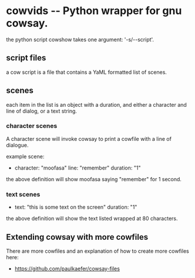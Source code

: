 # cowvids -- Python wrapper for gnu cowsay.
the python script cowshow takes one argument: '-s/--script'.

## script files
a cow script is a file that contains a YaML formatted list of scenes.

## scenes

each item in the list is an object with a duration, and either a character and line of dialog, or a text string.

### character scenes
A character scene will invoke cowsay to print a cowfile with a line
of dialogue. 

example scene:
- character: "moofasa"
  line: "remember"
  duration: "1"

the above definition will show moofasa saying "remember" for 1 second.

### text scenes

- text: "this is some text on the screen"
  duration: "1"

the above definition will show the text listed wrapped at 80 characters.

## Extending cowsay with more cowfiles

There are more cowfiles and an explanation of how to create more cowfiles here:
* https://github.com/paulkaefer/cowsay-files

